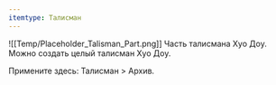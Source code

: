```yaml
---
itemtype: Талисман
---
```

![[Temp/Placeholder_Talisman_Part.png]]
Часть талисмана Хуо Доу. Можно создать целый талисман Хуо Доу.

Примените здесь: Талисман > Архив.
